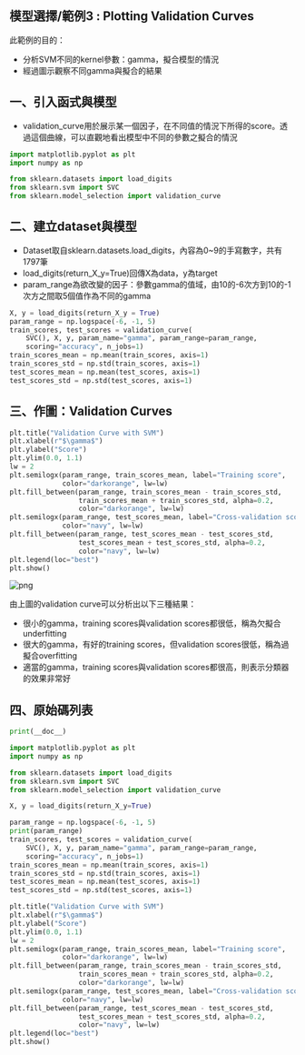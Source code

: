 ## 模型選擇/範例3 : Plotting Validation Curves

此範例的目的：
* 分析SVM不同的kernel參數：gamma，擬合模型的情況
* 經過圖示觀察不同gamma與擬合的結果

## 一、引入函式與模型
* validation_curve用於展示某一個因子，在不同值的情況下所得的score。透過這個曲線，可以直觀地看出模型中不同的參數之擬合的情況

```python
import matplotlib.pyplot as plt
import numpy as np

from sklearn.datasets import load_digits
from sklearn.svm import SVC
from sklearn.model_selection import validation_curve
```

## 二、建立dataset與模型
* Dataset取自sklearn.datasets.load_digits，內容為0~9的手寫數字，共有1797筆
* load_digits(return_X_y=True)回傳X為data，y為target
* param_range為欲改變的因子：參數gamma的值域，由10的-6次方到10的-1次方之間取5個值作為不同的gamma

```python
X, y = load_digits(return_X_y = True)
param_range = np.logspace(-6, -1, 5)
train_scores, test_scores = validation_curve(
    SVC(), X, y, param_name="gamma", param_range=param_range,
    scoring="accuracy", n_jobs=1)
train_scores_mean = np.mean(train_scores, axis=1)
train_scores_std = np.std(train_scores, axis=1)
test_scores_mean = np.mean(test_scores, axis=1)
test_scores_std = np.std(test_scores, axis=1)
```
## 三、作圖：Validation Curves
```python
plt.title("Validation Curve with SVM")
plt.xlabel(r"$\gamma$")
plt.ylabel("Score")
plt.ylim(0.0, 1.1)
lw = 2
plt.semilogx(param_range, train_scores_mean, label="Training score",
             color="darkorange", lw=lw)
plt.fill_between(param_range, train_scores_mean - train_scores_std,
                 train_scores_mean + train_scores_std, alpha=0.2,
                 color="darkorange", lw=lw)
plt.semilogx(param_range, test_scores_mean, label="Cross-validation score",
             color="navy", lw=lw)
plt.fill_between(param_range, test_scores_mean - test_scores_std,
                 test_scores_mean + test_scores_std, alpha=0.2,
                 color="navy", lw=lw)
plt.legend(loc="best")
plt.show()
```


![png](images/ex3_output_validation_curve.png)


由上圖的validation curve可以分析出以下三種結果：
* 很小的gamma，training scores與validation scores都很低，稱為欠擬合underfitting
* 很大的gamma，有好的training scores，但validation scores很低，稱為過擬合overfitting
* 適當的gamma，training scores與validation scores都很高，則表示分類器的效果非常好



## 四、原始碼列表
```python
print(__doc__)

import matplotlib.pyplot as plt
import numpy as np

from sklearn.datasets import load_digits
from sklearn.svm import SVC
from sklearn.model_selection import validation_curve

X, y = load_digits(return_X_y=True)

param_range = np.logspace(-6, -1, 5)
print(param_range)
train_scores, test_scores = validation_curve(
    SVC(), X, y, param_name="gamma", param_range=param_range,
    scoring="accuracy", n_jobs=1)
train_scores_mean = np.mean(train_scores, axis=1)
train_scores_std = np.std(train_scores, axis=1)
test_scores_mean = np.mean(test_scores, axis=1)
test_scores_std = np.std(test_scores, axis=1)

plt.title("Validation Curve with SVM")
plt.xlabel(r"$\gamma$")
plt.ylabel("Score")
plt.ylim(0.0, 1.1)
lw = 2
plt.semilogx(param_range, train_scores_mean, label="Training score",
             color="darkorange", lw=lw)
plt.fill_between(param_range, train_scores_mean - train_scores_std,
                 train_scores_mean + train_scores_std, alpha=0.2,
                 color="darkorange", lw=lw)
plt.semilogx(param_range, test_scores_mean, label="Cross-validation score",
             color="navy", lw=lw)
plt.fill_between(param_range, test_scores_mean - test_scores_std,
                 test_scores_mean + test_scores_std, alpha=0.2,
                 color="navy", lw=lw)
plt.legend(loc="best")
plt.show()
```
